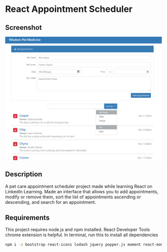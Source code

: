 # React Appointment Scheduler

## Screenshot
![Screenshot of appointment scheduler interface.](screenshot.PNG)

## Description
A pet care appointment scheduler project made while learning React on LinkedIn Learning.
Made an interface that allows you to add appointments, modify or remove them, sort the list of appointments ascending or descending, and search for an appointment.

## Requirements
This project requires node.js and npm installed.
React Developer Tools chrome extension is helpful.
In terminal, run this to install all dependencies
```bash
npm i -s bootstrap react-icons lodash jquery popper.js moment react-moment
```
